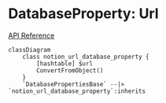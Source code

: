 # DatabaseProperty: Url

[API Reference](https://developers.notion.com/reference/property-object#url)

```mermaid
classDiagram
    class notion_url_database_property {
        [hashtable] $url
        ConvertFromObject()
    }
    `DatabasePropertiesBase` --|> `notion_url_database_property`:inherits
```
